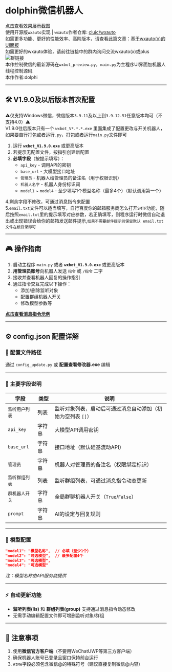 # dolphin微信机器人

[点击查看效果展示截图](./README_img.md)   
使用开源版`wxauto`实现 | `wxauto`作者仓库: [cluic/wxauto](https://github.com/cluic/wxauto)  
如需更多功能、更好的性能效率、高阶版本，请查看此篇文章：[基于wxauto(x)的UI面板](https://blog.dolphinking.online/index.php/archives/7/)  
如需更好的wxauto体验，请前往链接中的群内询问交流wxauto(x)或plus ![群链接](https://plus.wxauto.org/images/group_qrcode.png)  
本作控制微信的最新源码在`wxbot_preview.py`，`main.py`为主程序UI界面加机器人线程控制源码.   
本作作者:dolphi

---

## 🛠 V1.9.0及以后版本首次配置
⚠️仅支持Windows微信，微信版本`3.9.11`及以上到`3.9.12.51`任意版本均可（不支持4.0）⚠️  
V1.9.0往后版本只有一个 `wxbot_V*.*.*.exe` 里面集成了配置更改与开关机器人，如果要自行打包或者运行`.py`，打包或者运行`main.py`文件即可
1. 运行 **`wxbot_V1.9.0.exe`** 或更高版本
2. 若提示无配置文件，按指引创建新配置
3. **必填字段**（按提示填写）：
   - `api_key` - 调用API的密钥
   - `base_url` - 大模型接口地址
   - `管理员` - 机器人给管理员的备注名（用于权限识别）
   - `机器人名字` - 机器人身份标识词
   - `model1` ~ `model4` - 至少填写1个模型名称（最多4个）（默认调用第一个）

4.剩余字段不修改，可通过消息指令来配置  
5.`email.txt`文件可以适当填写，自行百度你的邮箱服务商怎么打开`SMTP`功能，随后按照`email.txt`里的提示填写对应参数，若正确填写，则程序运行时微信自动退出或出现错误会给你的邮箱发送邮件提示,`如果不需要邮件提示则保留默认 email.txt 文件在根目录即可`

---

## 🎮 操作指南

1. 启动主程序 `main.py` 或者 **`wxbot_V1.9.0.exe`** 或更高版本
2. **用管理员账号**向机器人发送 `指令` 或 `/指令` 二字
3. 接收并查看机器人回复的操作指引
4. 通过指令交互完成以下操作：
   - 添加/删除监听对象
   - 配置群组机器人开关
   - 修改模型参数等

**[点击查看消息指令示例](./README_MSGcmd_img.md)**


---

## ⚙ config.json 配置详解

### 📂 配置文件路径
通过 `config_update.py` 或 **配置查看修改器.exe** 编辑

---

### 🔑 主要字段说明

| 字段 | 类型 | 说明 |
|------|------|------|
| `监听用户列表` | 列表 | 监听对象列表，启动后可通过消息自动添加（初始为空列表 `[]`） |
| `api_key` | 字符串 | 大模型API调用密钥 |
| `base_url` | 字符串 | 接口地址（默认硅基流动API） |
| `管理员` | 字符串 | 机器人对管理员的备注名（权限绑定标识） |
| `监听群组列表` | 列表 | 监听群组列表，可通过消息指令动态更新 |
| `群机器人开关` | 字符串 | 全局群聊机器人开关（`True`/`False`） |
| `prompt` | 字符串 | AI的设定与回复规则 |

---

### 🤖 模型配置
```json
"model1": "模型名称",  // 必填（至少1个）
"model2": "可选模型",  // 最多配置4个
"model3": "可选模型",
"model4": "可选模型"
```
*注：模型名称由API服务商提供*

---

### ⚡ 自动更新功能
- **监听列表(lis)** 和 **群组列表(group)** 支持通过消息指令动态修改
- 无需手动编辑配置文件即可增删监听对象/群组

---

## 📌 注意事项
1. 使用**微信官方客户端**（不要用WeChatUWP等第三方客户端）
2. 确保机器人账号已登录且窗口保持前台运行
3. `AtMe`字段必须包含微信@的特殊符号（建议直接复制微信@内容）
